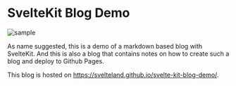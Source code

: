 # SvelteKit Blog Demo

![sample](img/sample.png)

As name suggested, this is a demo of a markdown based blog with SvelteKit. And this is also a blog that contains notes on how to create such a blog and deploy to Github Pages.

This blog is hosted on https://svelteland.github.io/svelte-kit-blog-demo/.
